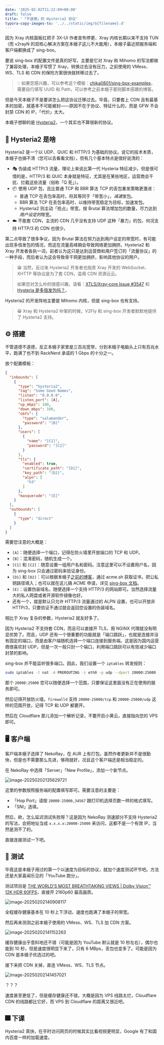 ```yaml
---
date: '2025-02-02T11:22:09+08:00'
draft: false
title: '「不道德」的 Hysteria2 协议'
typora-copy-images-to: '../../static/img/${filename}.d'
---
```


因为 Xray 内核面板扛把子 3X-UI 作者宣布停更、Xray 内核长期以来不支持 TUN（而 v2rayN 的双核心解决方案在本蛾子这儿不大能用），本蛾子最近把服务端和客户端都换成了 sing-box。

要说 sing-box 的配置文件是真的好写，主要是它对 Xray 和 Mihomo 的写法都做了兼容处理，本蛾子写惯了 Xray，转换过去没有压力，之前使用的 VMess、WS、TLS 和 CDN 的保险方案很快就转移过去了。

> 💡 如果您感兴趣，可以参考这个模板：[chika0801/sing-box-examples](https://github.com/chika0801/sing-box-examples/tree/main/VMess-WebSocket-TLS)，需要自行填写 UUID 和 Path，可以参考之前本蛾子那则脚本搭建的博客。

但是今天本蛾子不是要讲怎么把这协议迁移过去。毕竟，只要套上 CDN 且有最基本的加密，就基本不可能被封——原因不在于协议、特征什么的，而是 GFW 不会封禁 CDN 的 IP，「代价」太大。

本蛾子想聊的是 [Hysteria2](https://v2.hysteria.network/)，一个其实也不算很新的协议。

## 🤬 Hysteria2 是啥

Hysteria2 是一个以 UDP、QUIC 和 HTTP/3 为基础的协议。说它的技术本质，本蛾子也搞不清（您可以去看看文档），但有几个基本特点是很好说清的：

- 🎭 伪装成 HTTP/3 流量，理论上来说比第一代 Hysteria 特征减少。但是很可惜的是，HTTP/3 和 QUIC 本身就是特征，尤其是在某些地区，运营商会干扰、拦截这些流量（俗称「Q 死」）。
- 📦 使用 UDP 包，且比普通 TCP 和 BBR 算法 TCP 的丢包重发策略更激进：
  - 普通 TCP 在丢包率高时，将其等同于「带宽小」，*减速*发包。
  - BBR 算法 TCP 在丢包率高时，以维持带宽稳定为目标，加速发包。
  - Hysteria2 则主动「抢占」带宽，按 Brutal 算法增加包的数量，尽力达到*用户设定的*带宽。
- ☁️ 不能套 CDN，主流的 CDN 几乎没有支持 UDP 这种「暴力」的包，何况支持 HTTP/3 的 CDN 也很少。

第二点导致了很多争议，因为 Brutal 算法在努力达到用户设定的带宽时，有可能出现多倍发包的情况，而这在流量高峰期会导致网络更加拥挤。Hysteria2 和 Xray 开发者各执一词，前者认为这只是达到运营商和用户签订的「流量协议」的一种手段，而后者认为这会导致骨干网更加拥挤，影响其他协议的用户。

> 😁 当然，反过来 Hysteria2 开发者也指责 Xray 开发的 WebSocket、XHTTP 等协议是为了套 CDN，滥用 CDN 资源云云。
>
> 如果您对怎么吵的很感兴趣，请看：[XTLS/Xray-core Issue #3547](https://github.com/XTLS/Xray-core/issues/3547) 和[Hysteria 是多倍发包吗？](https://v2.hysteria.network/zh/docs/misc/Hysteria-Brutal/)。

Hysteria2 的开发阵地主要是 Mihomo 内核，但是 sing-box 也有支持。

> 😁 Xray 和 Hysteria2 吵架的时候，V2Fly 和 sing-box 开发者默默地提供了 Hysteria2 支持。

## ⚙️ 搭建

不管道德不道德，反正本蛾子家里是三百兆宽带，分到本蛾子电脑头上只有百兆水平，跑满了也不到 RackNerd 承诺的 1 Gbps 的十分之一。

放个配置模板：

```json
{
  "inbounds": [
    {
      "type": "hysteria2",
      "tag": "Some Good Names",
      "listen": "0.0.0.0",
      "listen_port": [A],
      "up_mbps": 100,
      "down_mbps": 100,
      "obfs": {
        "type": "salamander",
        "password": "[B]"
      },
      "users": [
        {
          "name": "[C1]",
          "password": "[C2]"
        }
      ],
      "tls": {
        "enabled": true,
        "certificate_path": "[D1]",
        "key_path": "[D2]",
        "alpn": [
          "h3"
        ]
      },
      "masquerade": "[E]"
    }
  ],
  "outbounds": [
    {
      "type": "direct"
    }
  ]
}

```

需要您注意的大概是：

- `[A]`：随便选择一个端口，记得在防火墙里开放端口的 TCP 和 UDP。
- `[B]`：混淆密码，随机生成一个。
- `[C1]` 和 `[C2]`：随意设置一组用户名和密码。注意这里可以不设置用户名，因为 sing-box 只会通过密码来验证身份。
- `[D1]` 和 `[D2]`：可以根据本蛾子[之前的博客](https://hi.bug-barrel.top/posts/0f3b05da2b/)，通过 acme.sh 获取证书，把公私钥路径填入；也可以就在这儿搞 ACME 申请，详见 [sing-box 文档](https://sing-box.sagernet.org/configuration/shared/tls/)。
- `[E]`：设置伪装域名，随便选择一个支持 HTTP/3 的网站即可。当然选择流量大的私人网盘或者开源软件镜像也好。
- 还有一个，就是默认只允许 HTTP/3 流量通过的 ALPN 设置，也可以开放非 HTTP/3，只要验证不通过就会返回您设置的伪装域名。

相比于 Xray 复杂的参数，Hysteria2 就友好多了。

因为 Hysteria2 不支持套 CDN，而且可以直接开 TLS，用 NGiNX 代理就没有明显优势了。而且，UDP 还有一个很重要的功能就是「端口跳跃」，也就是连接并没有固定的端口，而是由客户端随机选择一个端口连接到服务端。这是因为国内运营商很喜欢封 UDP，但是一次一般只封一个端口，利用端口跳跃可以有效减少端口封禁的影响。

sing-box 并不能监听很多端口。因此，我们设置一个 `iptables` 转发规则：

```bash
sudo iptables -t nat -A PREROUTING -i eth0 -p udp --dport 20000:25000 -j REDIRECT --to-ports [A]
```

那个 `20000:25000` 您可以随便选择一个范围，只要保证这里面没有正在使用的服务即可。

然后记得开放防火墙。`firewalld` 支持 `20000-25000/tcp` 和 `20000-25000/udp` 这样的范围开放，记得 TCP 和 UDP 都要开。

然后在 Cloudflare 那儿添加一个解析记录，不要开启小黄云，直接指向您的 VPS 即可。

## 🖥 客户端

客户端本蛾子选择了 NekoRay，在 AUR 上有打包。虽然作者更新并不是很勤快，但是也不需要那么先进，够用就好，况且这个客户端还是相当稳定的。

在 NekoRay 中选择「Server」「New Profile」，添加一个新节点。

![image-20250202135629721](../../static/img/a4d39aa41c.d/image-20250202135629721.png)

这里的参数按照服务端的配置填写即可。需要注意的主要是：

- 「Hop Port」请按 `20000-25000,34567` 跟打印机选择页数一样的格式填写。
- 「SNI」选填。

然后，欸，怎么延迟测试失败呀？这是因为 NekoRay 测速部分不支持 Hysteria2 的写法，会把地址当成 `x.x.x.x:20000-25000` 来访问，这都不是一个有效 IP，当然是测不了的。

直接连接测试一下吧。

## 🎯 测试

毕竟这是本蛾子用过的第一个以速度为目标的协议，就加个速度测试环节吧。方法还是大家喜闻乐见的「YouTube 跑分」。

测试项目是 [THE WORLD’S MOST BREATHTAKING VIEWS | Dolby Vision™ 12K HDR 60FPS](https://www.youtube.com/watch?v=XDhzbwtXGFM)，直接开 2160p60 最高画质。

![image-20250202140908117](../../static/img/a4d39aa41c.d/image-20250202140908117.png)

全程缓存健康基本在 10 秒上下浮动，速度也跑满了本蛾子的带宽。

然后再来测测之前本蛾子使用的 VMess、WS、TLS 加 CDN 方案。

![image-20250202141152263](../../static/img/a4d39aa41c.d/image-20250202141152263.png)

缓存健康出乎意料地还不错（可能是因为 YouTube 默认就是 10 秒左右），偶尔也能到 10 秒，但是速度很明显下来了，只有 6 MBps，丢包也变多了。可能是因为 CDN 是本蛾子优选过的吧。

接下来把 CDN 关掉，直连 VMess、WS、TLS 节点。

![image-20250202141457021](../../static/img/a4d39aa41c.d/image-20250202141457021.png)

？？？

速度甚至更低了，但是缓存健康还不错，大概是因为 VPS 线路太烂，Cloudflare CDN 的线路都比它好，而 VPS 到 Cloudflare 的距离又很近吧。

## 🎆 下课

Hysteria2 真快，在平时访问网页的时候其实比看视频更明显，Google 有了和国内百度一样的加载速度。
